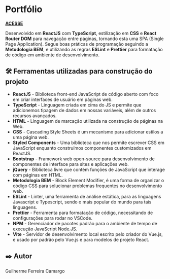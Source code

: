 # Portfólio

[**ACESSE**](https://portfolio-pink-omega-63.vercel.app/)

Desenvolvido em **ReactJS** com **TypeScript**, estilização em **CSS** e **React Router DOM** para navegação entre páginas,
tornando esta uma SPA (Single Page Application). Segue boas práticas de programação seguindo a **Metodologia BEM**, e
utilizando as regras **ESLint** e **Prettier** para formatação de código em ambiente de desenvolvimento.

## 🛠️ Ferramentas utilizadas para construção do projeto

* **ReactJS** - Biblioteca front-end JavaScript de código aberto com foco em criar interfaces de usuário em páginas web.
* **TypeScript** - Linguagem criada em cima do JS e permite que adicionemos tipagem de dados em nossas variáveis, além de outros recursos avançados.
* **HTML** - Linguagem de marcação utilizada na construção de páginas na Web.
* **CSS** - Cascading Style Sheets é um mecanismo para adicionar estilos a uma página web.
* **Styled Components** - Uma biblioteca que nos permite escrever CSS em JavaScript enquanto construímos componentes customizados em ReactJS.
* **Bootstrap** - Framework web open-source para desenvolvimento de componentes de interface para sites e aplicações web.
* **jQuery** - Biblioteca livre que contém funções de JavaScript que interage com páginas em HTML.
* **Metodologia BEM** - Block Element Modifier, é uma forma de organizar o código CSS para solucionar problemas frequentes no desenvolvimento web.
* **ESLint** - Linter, uma ferramenta de análise estática, para as linguagens Javascript e Typescript, sendo o mais popular do mundo para tais linguagens.
* **Prettier** - Ferramenta para formatação de código, necessitando de configurações para rodar no VSCode.
* **NPM** - Gerenciador de pacotes padrão para o ambiente de tempo de execução JavaScript Node.JS.
* **Vite** - Servidor de desenvolvimento local escrito pelo criador do Vue.js, e usado por padrão pelo Vue.js e para modelos de projeto React.

## ✒️ Autor

Guilherme Ferreira Camargo
